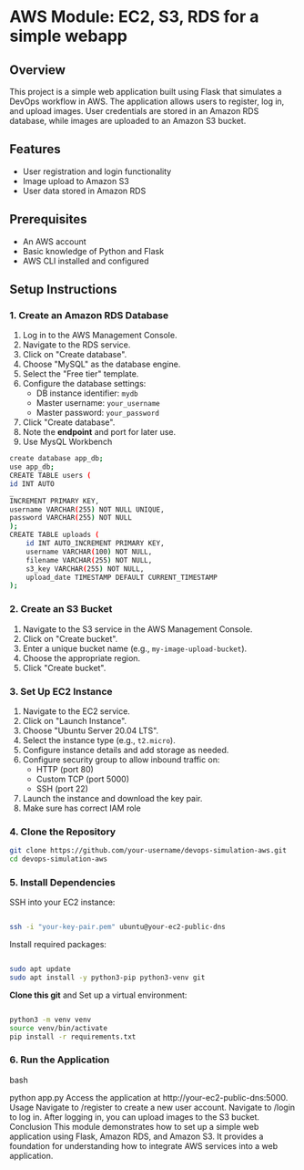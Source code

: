 # AWS Module: EC2, S3, RDS for a simple webapp

## Overview
This project is a simple web application built using Flask that simulates a DevOps workflow in AWS. The application allows users to register, log in, and upload images. User credentials are stored in an Amazon RDS database, while images are uploaded to an Amazon S3 bucket.

## Features
- User registration and login functionality
- Image upload to Amazon S3
- User data stored in Amazon RDS

## Prerequisites
- An AWS account
- Basic knowledge of Python and Flask
- AWS CLI installed and configured

## Setup Instructions

### 1. Create an Amazon RDS Database
1. Log in to the AWS Management Console.
2. Navigate to the RDS service.
3. Click on "Create database".
4. Choose "MySQL" as the database engine.
5. Select the "Free tier" template.
6. Configure the database settings:
   - DB instance identifier: `mydb`
   - Master username: `your_username`
   - Master password: `your_password`
7. Click "Create database".
8. Note the **endpoint** and port for later use.
9. Use MysQL Workbench
```bash
create database app_db;
use app_db;
CREATE TABLE users (
id INT AUTO
_
INCREMENT PRIMARY KEY,
username VARCHAR(255) NOT NULL UNIQUE,
password VARCHAR(255) NOT NULL
);
CREATE TABLE uploads (
    id INT AUTO_INCREMENT PRIMARY KEY,
    username VARCHAR(100) NOT NULL,
    filename VARCHAR(255) NOT NULL,
    s3_key VARCHAR(255) NOT NULL,
    upload_date TIMESTAMP DEFAULT CURRENT_TIMESTAMP
);
```
### 2. Create an S3 Bucket
1. Navigate to the S3 service in the AWS Management Console.
2. Click on "Create bucket".
3. Enter a unique bucket name (e.g., `my-image-upload-bucket`).
4. Choose the appropriate region.
5. Click "Create bucket".

### 3. Set Up EC2 Instance
1. Navigate to the EC2 service.
2. Click on "Launch Instance".
3. Choose "Ubuntu Server 20.04 LTS".
4. Select the instance type (e.g., `t2.micro`).
5. Configure instance details and add storage as needed.
6. Configure security group to allow inbound traffic on:
   - HTTP (port 80)
   - Custom TCP (port 5000)
   - SSH (port 22)
7. Launch the instance and download the key pair.
8. Make sure has correct IAM role

### 4. Clone the Repository
```bash
git clone https://github.com/your-username/devops-simulation-aws.git
cd devops-simulation-aws
```

### 5. Install Dependencies
SSH into your EC2 instance:
```bash

ssh -i "your-key-pair.pem" ubuntu@your-ec2-public-dns
```
Install required packages:
```bash

sudo apt update
sudo apt install -y python3-pip python3-venv git
```

**Clone this git** and Set up a virtual environment:
```bash

python3 -m venv venv
source venv/bin/activate
pip install -r requirements.txt
```

### 6. Run the Application
bash

python app.py
Access the application at http://your-ec2-public-dns:5000.
Usage
Navigate to /register to create a new user account.
Navigate to /login to log in.
After logging in, you can upload images to the S3 bucket.
Conclusion
This module demonstrates how to set up a simple web application using Flask, Amazon RDS, and Amazon S3. It provides a foundation for understanding how to integrate AWS services into a web application.

